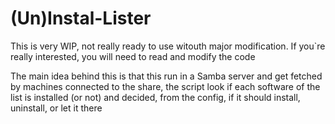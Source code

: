 # (Un)Instal-Lister
This is very WIP, not really ready to use witouth major modification.
If you`re really interested, you will need to read and modify the code

The main idea behind this is that this run in a Samba server and get fetched by machines connected to the share, the script look if each software of the list is installed (or not) and decided, from the config, if it should install, uninstall, or let it there
